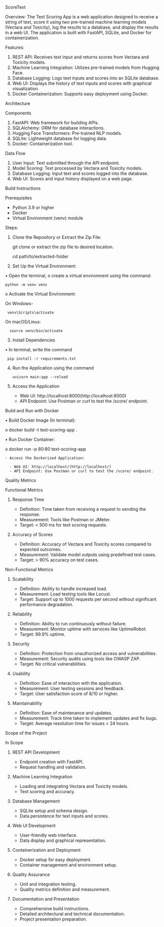 ScoreText


Overview:
The Text Scoring App is a web application designed to receive a string of text, score it using two pre-trained machine learning models (Vectara and Toxicity), 
log the results to a database, and display the results in a web UI. The application is built with FastAPI, SQLite, and Docker for containerization.


 Features:

1. REST API: Receives text input and returns scores from Vectara and Toxicity models.
2. Machine Learning Integration: Utilizes pre-trained models from Hugging Face.
3. Database Logging: Logs text inputs and scores into an SQLite database.
4. Web UI: Displays the history of text inputs and scores with graphical visualization.
5. Docker Containerization: Supports easy deployment using Docker.

 Architecture



 Components

1. FastAPI: Web framework for building APIs.
2. SQLAlchemy: ORM for database interactions.
3. Hugging Face Transformers: Pre-trained NLP models.
4. SQLite: Lightweight database for logging data.
5. Docker: Containerization tool.

 Data Flow

1. User Input: Text submitted through the API endpoint.
2. Model Scoring: Text processed by Vectara and Toxicity models.
3. Database Logging: Input text and scores logged into the database.
4. Web UI: Scores and input history displayed on a web page.


Build Instructions

Prerequisites

- Python 3.9 or higher
- Docker 
- Virtual Environment (venv) module

 Steps:

1. Clone the Repository or Extract the Zip File:

    git clone <repository-url>   or    extract the zip file to desired location.
    
    cd path/to/extracted-folder

2. Set Up the Virtual Environment:

•	Open the terminal, 
o	create a virtual environment using the command:

    python -m venv venv
      
o	Activate the Virtual Environment:
    
  On Windows-

     venv\Scripts\activate
        
        
  On macOS/Linux:
      
      source venv/bin/activate
        

3. Install Dependencies

•	In terminal, write the command

     pip install -r requirements.txt
    

4. Run the Application using the command
   
       uvicorn main:app --reload
    

6. Access the Application

    - Web UI: http://localhost:8000(http://localhost:8000)
    - API Endpoint: Use Postman or curl to test the /score/ endpoint.

Build and Run with Docker 

•	Build Docker Image (In terminal):
    
o	docker build -t text-scoring-app .
      

•	Run Docker Container:

o	docker run -p 80:80 text-scoring-app
      

    - Access the Dockerized Application:
    
      - Web UI: http://localhost/(http://localhost/)
      - API Endpoint: Use Postman or curl to test the /score/ endpoint.



 Quality Metrics

 Functional Metrics

1. Response Time
    - Definition: Time taken from receiving a request to sending the response.
    - Measurement: Tools like Postman or JMeter.
    - Target: < 500 ms for text scoring requests.

2. Accuracy of Scores
    - Definition: Accuracy of Vectara and Toxicity scores compared to expected outcomes.
    - Measurement: Validate model outputs using predefined test cases.
    - Target: > 90% accuracy on test cases.

 Non-Functional Metrics

1. Scalability
    - Definition: Ability to handle increased load.
    - Measurement: Load testing tools like Locust.
    - Target: Support up to 1000 requests per second without significant performance degradation.

2. Reliability
    - Definition: Ability to run continuously without failure.
    - Measurement: Monitor uptime with services like UptimeRobot.
    - Target: 99.9% uptime.

3. Security
    - Definition: Protection from unauthorized access and vulnerabilities.
    - Measurement: Security audits using tools like OWASP ZAP.
    - Target: No critical vulnerabilities.

4. Usability
    - Definition: Ease of interaction with the application.
    - Measurement: User testing sessions and feedback.
    - Target: User satisfaction score of 8/10 or higher.

5. Maintainability
    - Definition: Ease of maintenance and updates.
    - Measurement: Track time taken to implement updates and fix bugs.
    - Target: Average resolution time for issues < 24 hours.


 Scope of the Project

 In Scope

1. REST API Development
    - Endpoint creation with FastAPI.
    - Request handling and validation.
  
2. Machine Learning Integration
    - Loading and integrating Vectara and Toxicity models.
    - Text scoring and accuracy.

3. Database Management
    - SQLite setup and schema design.
    - Data persistence for text inputs and scores.

4. Web UI Development
    - User-friendly web interface.
    - Data display and graphical representation.

5. Containerization and Deployment
    - Docker setup for easy deployment.
    - Container management and environment setup.

6. Quality Assurance
    - Unit and integration testing.
    - Quality metrics definition and measurement.

7. Documentation and Presentation
    - Comprehensive build instructions.
    - Detailed architectural and technical documentation.
    - Project presentation preparation.
